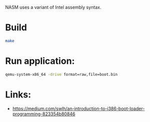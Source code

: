 NASM uses a variant of Intel assembly syntax.

# Build
```bash
make
```

# Run application:
```bash
qemu-system-x86_64 -drive format=raw,file=boot.bin
```

# Links:
- https://medium.com/swlh/an-introduction-to-i386-boot-loader-programming-823354b80846
